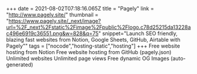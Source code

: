 +++
date = 2021-08-02T07:18:16.065Z
title = "Pagely"
link = "http://www.pagely.site/"
thumbnail = "https://www.pagely.site/_next/image?url=%2F_next%2Fstatic%2Fimage%2Fpublic%2Flogo.c78d25215da13228ac496e6919c36551.png&w=828&q=75"
snippet="Launch SEO friendly, blazing fast websites from Notion, Google Sheets, GitHub, Airtable with Pagely""
tags = ["nocode","hosting-static","hosting"]
+++
Free website hosting from Notion
Free website hosting from GitHub (pagely.json)
Unlimited websites
Unlimited page views
Free dynamic OG Images (auto-generated)
